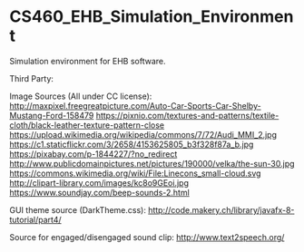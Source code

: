 # CS460_EHB_Simulation_Environment


Simulation environment for EHB software.

Third Party:

Image Sources (All under CC license):
http://maxpixel.freegreatpicture.com/Auto-Car-Sports-Car-Shelby-Mustang-Ford-158479
https://pixnio.com/textures-and-patterns/textile-cloth/black-leather-texture-pattern-close
https://upload.wikimedia.org/wikipedia/commons/7/72/Audi_MMI_2.jpg
https://c1.staticflickr.com/3/2658/4153625805_b3f328f87a_b.jpg
https://pixabay.com/p-1844227/?no_redirect
http://www.publicdomainpictures.net/pictures/190000/velka/the-sun-30.jpg
https://commons.wikimedia.org/wiki/File:Linecons_small-cloud.svg
http://clipart-library.com/images/kc8o9GEoi.jpg
https://www.soundjay.com/beep-sounds-2.html

GUI theme source (DarkTheme.css):
http://code.makery.ch/library/javafx-8-tutorial/part4/

Source for engaged/disengaged sound clip: http://www.text2speech.org/

